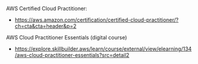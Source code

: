AWS Certified Cloud Practitioner:
 - https://aws.amazon.com/certification/certified-cloud-practitioner/?ch=cta&cta=header&p=2
 
 AWS Cloud Practitioner Essentials (digital course)
  - https://explore.skillbuilder.aws/learn/course/external/view/elearning/134/aws-cloud-practitioner-essentials?src=detail2
